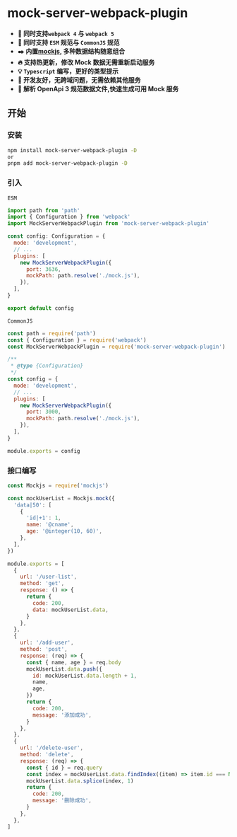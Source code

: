 # mock-server-webpack-plugin

- **:wrench: 同时支持`webpack 4` 与 `webpack 5`**
- **:key: 同时支持 `ESM` 规范与 `CommonJS` 规范 ​**
- **:black_nib: 内置[mockjs](http://mockjs.com/), 多种数据结构随意组合**
- **:fire: 支持热更新 ​，修改 Mock 数据无需重新启动服务**
- **:bulb: `Typescript` 编写，更好的类型提示**
- **:hatching_chick: 开发友好，无跨域问题，无需依赖其他服务**
- **:construction: 解析 OpenApi 3 规范数据文件,快速生成可用 Mock 服务**

## 开始

### 安装

```sh
npm install mock-server-webpack-plugin -D
or
pnpm add mock-server-webpack-plugin -D
```

### 引入

`ESM`

```js
import path from 'path'
import { Configuration } from 'webpack'
import MockServerWebpackPlugin from 'mock-server-webpack-plugin'

const config: Configuration = {
  mode: 'development',
  // ...
  plugins: [
    new MockServerWebpackPlugin({
      port: 3636,
      mockPath: path.resolve('./mock.js'),
    }),
  ],
}

export default config
```

`CommonJS`

```js
const path = require('path')
const { Configuration } = require('webpack')
const MockServerWebpackPlugin = require('mock-server-webpack-plugin')

/**
 * @type {Configuration}
 */
const config = {
  mode: 'development',
  // ...
  plugins: [
    new MockServerWebpackPlugin({
      port: 3000,
      mockPath: path.resolve('./mock.js'),
    }),
  ],
}

module.exports = config
```

### 接口编写

```js
const Mockjs = require('mockjs')

const mockUserList = Mockjs.mock({
  'data|50': [
    {
      'id|+1': 1,
      name: '@cname',
      age: '@integer(10, 60)',
    },
  ],
})

module.exports = [
  {
    url: '/user-list',
    method: 'get',
    response: () => {
      return {
        code: 200,
        data: mockUserList.data,
      }
    },
  },
  {
    url: '/add-user',
    method: 'post',
    response: (req) => {
      const { name, age } = req.body
      mockUserList.data.push({
        id: mockUserList.data.length + 1,
        name,
        age,
      })
      return {
        code: 200,
        message: '添加成功',
      }
    },
  },
  {
    url: '/delete-user',
    method: 'delete',
    response: (req) => {
      const { id } = req.query
      const index = mockUserList.data.findIndex((item) => item.id === Number(id))
      mockUserList.data.splice(index, 1)
      return {
        code: 200,
        message: '删除成功',
      }
    },
  },
]
```
